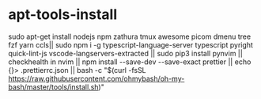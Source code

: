# apt-tools-install
sudo apt-get install nodejs npm zathura tmux awesome picom dmenu tree fzf yarn ccls||
sudo npm i -g typescript-language-server typescript pyright quick-lint-js vscode-langservers-extracted || sudo pip3 install pynvim ||
checkhealth in nvim || npm install --save-dev --save-exact prettier || echo {}> .prettierrc.json || 
bash -c "$(curl -fsSL https://raw.githubusercontent.com/ohmybash/oh-my-bash/master/tools/install.sh)"
